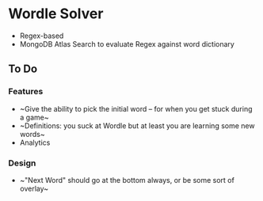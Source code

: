# Wordle Solver

 * Regex-based
 * MongoDB Atlas Search to evaluate Regex against word dictionary

## To Do

### Features

 * ~Give the ability to pick the initial word – for when you get stuck during a game~
 * ~Definitions: you suck at Wordle but at least you are learning some new words~
 * Analytics

### Design

 * ~"Next Word" should go at the bottom always, or be some sort of overlay~